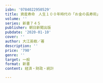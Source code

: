 ```yaml
---
isbn: '9784022950529'
title: 資産寿命　人生１００年時代の「お金の長寿術」
volume: ''
series: 新書７４５
publisher: 朝日新聞出版
pubdate: '2020-01-10'
cover: ''
author: 大江英樹／著
description: ''
price: '790'
genre: ''
target: 一般
format: 新書
content: 経済・財政・統計

---
```

